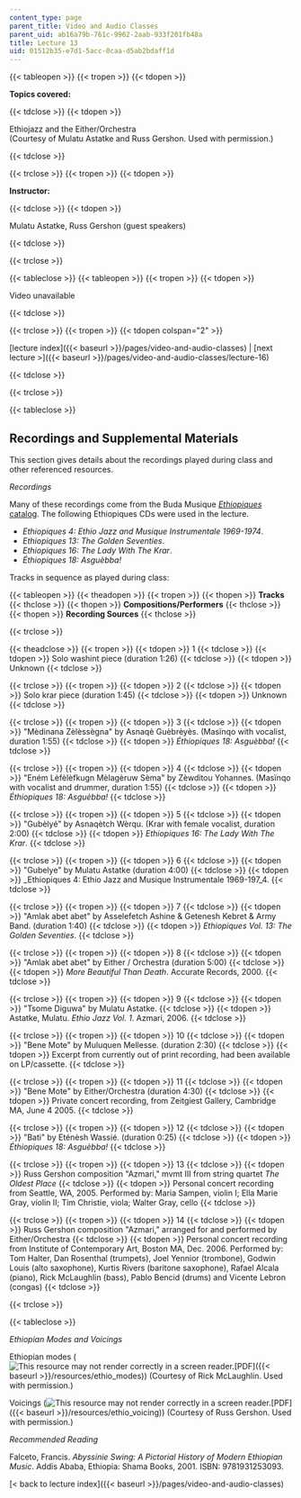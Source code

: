 ```yaml
---
content_type: page
parent_title: Video and Audio Classes
parent_uid: ab16a79b-761c-9962-2aab-933f201fb48a
title: Lecture 13
uid: 01512b35-e7d1-5acc-0caa-d5ab2bdaff1d
---
```


{{< tableopen >}}
{{< tropen >}}
{{< tdopen >}}


**Topics covered:**


{{< tdclose >}}
{{< tdopen >}}


Ethiojazz and the Either/Orchestra  
(Courtesy of Mulatu Astatke and Russ Gershon. Used with permission.)


{{< tdclose >}}

{{< trclose >}}
{{< tropen >}}
{{< tdopen >}}


**Instructor:**


{{< tdclose >}}
{{< tdopen >}}


Mulatu Astatke, Russ Gershon (guest speakers)


{{< tdclose >}}

{{< trclose >}}

{{< tableclose >}}
{{< tableopen >}}
{{< tropen >}}
{{< tdopen >}}


Video unavailable


{{< tdclose >}}

{{< trclose >}}
{{< tropen >}}
{{< tdopen colspan="2" >}}


[lecture index]({{< baseurl >}}/pages/video-and-audio-classes) | [next lecture >]({{< baseurl >}}/pages/video-and-audio-classes/lecture-16)


{{< tdclose >}}

{{< trclose >}}

{{< tableclose >}}

Recordings and Supplemental Materials
-------------------------------------

This section gives details about the recordings played during class and other referenced resources.

_Recordings_

Many of these recordings come from the Buda Musique [_Ethiopiques_ catalog](https://www.budamusique.com/en/catalogue/index/collection/8/ethiopiques). The following Ethiopiques CDs were used in the lecture.

*   _Ethiopiques 4: Ethio Jazz and Musique Instrumentale 1969-1974_.
*   _Ethiopiques 13: The Golden Seventies_.
*   _Ethiopiques 16: The Lady With The Krar_.
*   _Éthiopiques 18: Asguèbba!_

Tracks in sequence as played during class:

{{< tableopen >}}
{{< theadopen >}}
{{< tropen >}}
{{< thopen >}}
**Tracks**
{{< thclose >}}
{{< thopen >}}
**Compositions/Performers**
{{< thclose >}}
{{< thopen >}}
**Recording Sources**
{{< thclose >}}

{{< trclose >}}

{{< theadclose >}}
{{< tropen >}}
{{< tdopen >}}
1
{{< tdclose >}}
{{< tdopen >}}
Solo washint piece (duration 1:26)
{{< tdclose >}}
{{< tdopen >}}
Unknown
{{< tdclose >}}

{{< trclose >}}
{{< tropen >}}
{{< tdopen >}}
2
{{< tdclose >}}
{{< tdopen >}}
Solo krar piece (duration 1:45)
{{< tdclose >}}
{{< tdopen >}}
Unknown
{{< tdclose >}}

{{< trclose >}}
{{< tropen >}}
{{< tdopen >}}
3
{{< tdclose >}}
{{< tdopen >}}
"Mèdinana Zèlèssègna" by Asnaqè Guèbrèyès. (Masïnqo with vocalist, duration 1:55)
{{< tdclose >}}
{{< tdopen >}}
_Éthiopiques 18: Asguèbba!_
{{< tdclose >}}

{{< trclose >}}
{{< tropen >}}
{{< tdopen >}}
4
{{< tdclose >}}
{{< tdopen >}}
"Eném Lèfèlèfkugn Mèlagèruw Sèma" by Zèwditou Yohannes. (Masïnqo with vocalist and drummer, duration 1:55)
{{< tdclose >}}
{{< tdopen >}}
_Éthiopiques 18: Asguèbba!_
{{< tdclose >}}

{{< trclose >}}
{{< tropen >}}
{{< tdopen >}}
5
{{< tdclose >}}
{{< tdopen >}}
"Gubèlyé" by Asnaqètch Wèrqu. (Krar with female vocalist, duration 2:00)
{{< tdclose >}}
{{< tdopen >}}
_Ethiopiques 16: The Lady With The Krar_.
{{< tdclose >}}

{{< trclose >}}
{{< tropen >}}
{{< tdopen >}}
6
{{< tdclose >}}
{{< tdopen >}}
"Gubelye" by Mulatu Astatke (duration 4:00)
{{< tdclose >}}
{{< tdopen >}}
_Ethiopiques 4: Ethio Jazz and Musique Instrumentale 1969-197_4.
{{< tdclose >}}

{{< trclose >}}
{{< tropen >}}
{{< tdopen >}}
7
{{< tdclose >}}
{{< tdopen >}}
"Amlak abet abet" by Asselefetch Ashine & Getenesh Kebret & Army Band. (duration 1:40)
{{< tdclose >}}
{{< tdopen >}}
_Ethiopiques Vol. 13: The Golden Seventies_.
{{< tdclose >}}

{{< trclose >}}
{{< tropen >}}
{{< tdopen >}}
8
{{< tdclose >}}
{{< tdopen >}}
"Amlak abet abet" by Either / Orchestra (duration 5:00)
{{< tdclose >}}
{{< tdopen >}}
_More Beautiful Than Death_. Accurate Records, 2000.
{{< tdclose >}}

{{< trclose >}}
{{< tropen >}}
{{< tdopen >}}
9
{{< tdclose >}}
{{< tdopen >}}
"Tsome Diguwa" by Mulatu Astatke.
{{< tdclose >}}
{{< tdopen >}}
Astatke, Mulatu. _Ethio Jazz Vol. 1_. Azmari, 2006.
{{< tdclose >}}

{{< trclose >}}
{{< tropen >}}
{{< tdopen >}}
10
{{< tdclose >}}
{{< tdopen >}}
"Bene Mote" by Muluquen Mellesse. (duration 2:30)
{{< tdclose >}}
{{< tdopen >}}
Excerpt from currently out of print recording, had been available on LP/cassette.
{{< tdclose >}}

{{< trclose >}}
{{< tropen >}}
{{< tdopen >}}
11
{{< tdclose >}}
{{< tdopen >}}
"Bene Mote" by Either/Orchestra (duration 4:30)
{{< tdclose >}}
{{< tdopen >}}
Private concert recording, from Zeitgiest Gallery, Cambridge MA, June 4 2005.
{{< tdclose >}}

{{< trclose >}}
{{< tropen >}}
{{< tdopen >}}
12
{{< tdclose >}}
{{< tdopen >}}
"Bati" by Eténèsh Wassié. (duration 0:25)
{{< tdclose >}}
{{< tdopen >}}
_Éthiopiques 18: Asguèbba!_
{{< tdclose >}}

{{< trclose >}}
{{< tropen >}}
{{< tdopen >}}
13
{{< tdclose >}}
{{< tdopen >}}
Russ Gershon composition "Azmari," mvmt III from string quartet _The Oldest Place_
{{< tdclose >}}
{{< tdopen >}}
Personal concert recording from Seattle, WA, 2005. Performed by: Maria Sampen, violin I; Ella Marie Gray, violin II; Tim Christie, viola; Walter Gray, cello
{{< tdclose >}}

{{< trclose >}}
{{< tropen >}}
{{< tdopen >}}
14
{{< tdclose >}}
{{< tdopen >}}
Russ Gershon composition "Azmari," arranged for and performed by Either/Orchestra
{{< tdclose >}}
{{< tdopen >}}
Personal concert recording from Institute of Contemporary Art, Boston MA, Dec. 2006. Performed by: Tom Halter, Dan Rosenthal (trumpets), Joel Yennior (trombone), Godwin Louis (alto saxophone), Kurtis Rivers (baritone saxophone), Rafael Alcala (piano), Rick McLaughlin (bass), Pablo Bencid (drums) and Vicente Lebron (congas)
{{< tdclose >}}

{{< trclose >}}

{{< tableclose >}}

_Ethiopian Modes and Voicings_

Ethiopian modes (![This resource may not render correctly in a screen reader.](/images/inacessible.gif)[PDF]({{< baseurl >}}/resources/ethio_modes)) (Courtesy of Rick McLaughlin. Used with permission.)

Voicings (![This resource may not render correctly in a screen reader.](/images/inacessible.gif)[PDF]({{< baseurl >}}/resources/ethio_voicing)) (Courtesy of Russ Gershon. Used with permission.)

_Recommended Reading_

Falceto, Francis. _Abyssinie Swing: A Pictorial History of Modern Ethiopian Music_. Addis Ababa, Ethiopia: Shama Books, 2001. ISBN: 9781931253093.

[< back to lecture index]({{< baseurl >}}/pages/video-and-audio-classes)